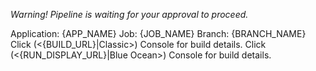 *Warning! Pipeline is waiting for your approval to proceed.*

Application: {APP_NAME}
Job: {JOB_NAME}
Branch: {BRANCH_NAME}
Click (<{BUILD_URL}|Classic>) Console for build details.
Click (<{RUN_DISPLAY_URL}|Blue Ocean>) Console for build details.
